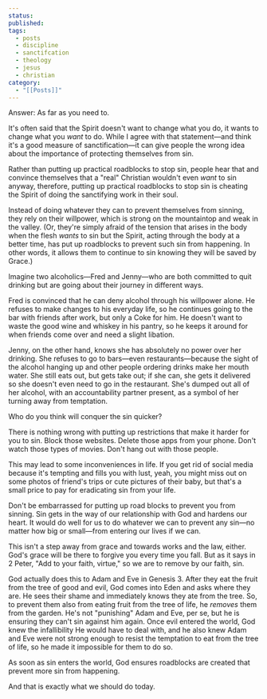 ```yaml
---
status: 
published: 
tags:
  - posts
  - discipline
  - sanctifcation
  - theology
  - jesus
  - christian
category:
  - "[[Posts]]"
---
```

Answer: As far as you need to.

It's often said that the Spirit doesn't want to change what you do, it wants to change what you *want* to do. While I agree with that statement—and think it's a good measure of sanctification—it can give people the wrong idea about the importance of protecting themselves from sin.

Rather than putting up practical roadblocks to stop sin, people hear that and convince themselves that a "real" Christian wouldn't even *want* to sin anyway, therefore, putting up practical roadblocks to stop sin is cheating the Spirit of doing the sanctifying work in their soul.

Instead of doing whatever they can to prevent themselves from sinning, they rely on their willpower, which is strong on the mountaintop and weak in the valley. (Or, they're simply afraid of the tension that arises in the body when the flesh *wants* to sin but the Spirit, acting through the body at a better time, has put up roadblocks to prevent such sin from happening. In other words, it allows them to continue to sin knowing they will be saved by Grace.)

Imagine two alcoholics—Fred and Jenny—who are both committed to quit drinking but are going about their journey in different ways.

Fred is convinced that he can deny alcohol through his willpower alone. He refuses to make changes to his everyday life, so he continues going to the bar with friends after work, but only a Coke for him. He doesn't want to waste the good wine and whiskey in his pantry, so he keeps it around for when friends come over and need a slight libation.

Jenny, on the other hand, knows she has absolutely no power over her drinking. She refuses to go to bars—even restaurants—because the sight of the alcohol hanging up and other people ordering drinks make her mouth water. She still eats out, but gets take out; if she can, she gets it delivered so she doesn't even need to go in the restaurant. She's dumped out all of her alcohol, with an accountability partner present, as a symbol of her turning away from temptation.

Who do you think will conquer the sin quicker?

There is nothing wrong with putting up restrictions that make it harder for you to sin. Block those websites. Delete those apps from your phone. Don't watch those types of movies. Don't hang out with those people.

This may lead to some inconveniences in life. If you get rid of social media because it's tempting and fills you with lust, yeah, you might miss out on some photos of friend's trips or cute pictures of their baby, but that's a small price to pay for eradicating sin from your life.

Don't be embarrassed for putting up road blocks to prevent you from sinning. Sin gets in the way of our relationship with God and hardens our heart. It would do well for us to do whatever we can to prevent any sin—no matter how big or small—from entering our lives if we can.

This isn't a step away from grace and towards works and the law, either. God's grace will be there to forgive you every time you fall. But as it says in 2 Peter, "Add to your faith, virtue," so we are to remove by our faith, sin.

God actually does this to Adam and Eve in Genesis 3. After they eat the fruit from the tree of good and evil, God comes into Eden and asks where they are. He sees their shame and immediately knows they ate from the tree. So, to prevent them also from eating fruit from the tree of life, he *removes* them from the garden. He's not "punishing" Adam and Eve, per se, but he is ensuring they can't sin against him again. Once evil entered the world, God knew the infallibility He would have to deal with, and he also knew Adam and Eve were not strong enough to resist the temptation to eat from the tree of life, so he made it impossible for them to do so.

As soon as sin enters the world, God ensures roadblocks are created that prevent more sin from happening.

And that is exactly what we should do today.

